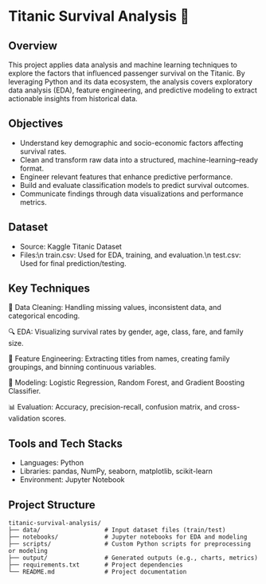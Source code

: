 # Titanic Survival Analysis 🚢

## Overview
This project applies data analysis and machine learning techniques to explore the factors that influenced passenger survival on the Titanic. By leveraging Python and its data ecosystem, the analysis covers exploratory data analysis (EDA), feature engineering, and predictive modeling to extract actionable insights from historical data.

## Objectives
- Understand key demographic and socio-economic factors affecting survival rates.
- Clean and transform raw data into a structured, machine-learning–ready format.
- Engineer relevant features that enhance predictive performance.
- Build and evaluate classification models to predict survival outcomes.
- Communicate findings through data visualizations and performance metrics.

## Dataset
- Source: Kaggle Titanic Dataset
- Files:\n
  train.csv: Used for EDA, training, and evaluation.\n
  test.csv: Used for final prediction/testing.

## Key Techniques
🧹 Data Cleaning: Handling missing values, inconsistent data, and categorical encoding.

🔍 EDA: Visualizing survival rates by gender, age, class, fare, and family size.

🧠 Feature Engineering: Extracting titles from names, creating family groupings, and binning continuous variables.

🤖 Modeling: Logistic Regression, Random Forest, and Gradient Boosting Classifier.

📊 Evaluation: Accuracy, precision-recall, confusion matrix, and cross-validation scores.

## Tools and Tech Stacks
- Languages: Python
- Libraries: pandas, NumPy, seaborn, matplotlib, scikit-learn
- Environment: Jupyter Notebook

## Project Structure
```
titanic-survival-analysis/
├── data/                  # Input dataset files (train/test)
├── notebooks/             # Jupyter notebooks for EDA and modeling
├── scripts/               # Custom Python scripts for preprocessing or modeling
├── output/                # Generated outputs (e.g., charts, metrics)
├── requirements.txt       # Project dependencies
└── README.md              # Project documentation
```
